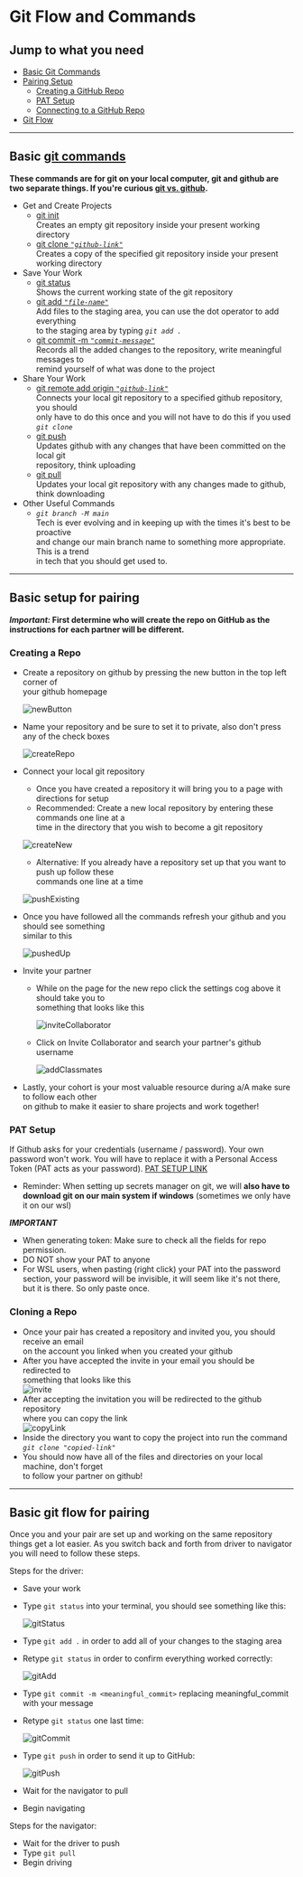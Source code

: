 # Git Flow and Commands

## Jump to what you need

- [Basic Git Commands](#basic-git-commands)
- [Pairing Setup](#basic-setup-for-pairing)
  - [Creating a GitHub Repo](#creating-a-repo)
  - [PAT Setup](#pat-setup)
  - [Connecting to a GitHub Repo](#cloning-a-repo)
- [Git Flow](#basic-git-flow-for-pairing)

---

## Basic [git commands](https://git-scm.com/docs)

**These commands are for git on your local computer, git and github
are two separate things. If you're curious
[git vs. github](https://www.geeksforgeeks.org/difference-between-git-and-github/).**

- Get and Create Projects
  - [git init](https://git-scm.com/docs/git-init)  
  Creates an empty git repository inside your present working directory
  - [git clone *`"github-link"`*](https://git-scm.com/docs/git-init)  
  Creates a copy of the specified git repository inside your present working directory
- Save Your Work
  - [git status](https://git-scm.com/docs/git-status)  
  Shows the current working state of the git repository
  - [git add *`"file-name"`*](https://git-scm.com/docs/git-add)  
  Add files to the staging area, you can use the dot operator to add everything  
  to the staging area by typing *`git add .`*
  - [git commit -m *`"commit-message"`*](https://git-scm.com/docs/git-commit)  
  Records all the added changes to the repository, write meaningful messages to  
  remind yourself of what was done to the project
- Share Your Work
  - [git remote add origin *`"github-link"`*](https://git-scm.com/docs/git-remote)  
  Connects your local git repository to a specified github repository, you should  
  only have to do this once and you will not have to do this if you used *`git clone`*
  - [git push](https://git-scm.com/docs/git-push)  
  Updates github with any changes that have been committed on the local git  
  repository, think uploading
  - [git pull](https://git-scm.com/docs/git-pull)  
  Updates your local git repository with any changes made to github, think downloading
- Other Useful Commands
  - *`git branch -M main`*  
  Tech is ever evolving and in keeping up with the times it's best to be proactive  
  and change our main branch name to something more appropriate. This is a trend  
  in tech that you should get used to.

---

## Basic setup for pairing

**_Important:_ First determine who will create the repo on GitHub as the  
instructions for each partner will be different.**

### Creating a Repo

- Create a repository on github by pressing the new button in the top left corner of  
your github homepage

  ![newButton](./newButton.JPG)

- Name your repository and be sure to set it to private, also don't press any of the check boxes

  ![createRepo](./createRepo.JPG)

- Connect your local git repository
  - Once you have created a repository it will bring you to a page with directions for setup
  - Recommended: Create a new local repository by entering these commands one line at a  
  time in the directory that you wish to become a git repository

  ![createNew](./createNew.JPG)

  - Alternative: If you already have a repository set up that you want to push up follow these  
  commands one line at a time

  ![pushExisting](./pushExisting.JPG)

- Once you have followed all the commands refresh your github and you should see something  
similar to this

  ![pushedUp](./pushedUp.JPG)

- Invite your partner
  - While on the page for the new repo click the settings cog above it should take you to  
  something that looks like this

    ![inviteCollaborator](./inviteCollaborator.JPG)

  - Click on Invite Collaborator and search your partner's github username

    ![addClassmates](./addClassmates.JPG)

- Lastly, your cohort is your most valuable resource during a/A make sure to follow each other  
on github to make it easier to share projects and work together!

### PAT Setup

  If Github asks for your credentials (username / password). Your own password won't work. You will have to replace it with a Personal Access Token (PAT acts as your password). 
  [PAT SETUP LINK](./github-setup.md)

- Reminder: When setting up secrets manager on git, we will **also have to download git on our main system if windows** (sometimes we only have it on our wsl)
  
***IMPORTANT***
- When generating token: Make sure to check all the fields for repo permission.
- DO NOT show your PAT to anyone
- For WSL users, when pasting (right click) your PAT into the password section, your password will be invisible, it will seem like it's not there, but it is there. So only paste once.

### Cloning a Repo

- Once your pair has created a repository and invited you, you should receive an email  
on the account you linked when you created your github
- After you have accepted the invite in your email you should be redirected to  
something that looks like this  
![invite](./acceptInvite.JPG)
- After accepting the invitation you will be redirected to the github repository  
where you can copy the link  
![copyLink](./copyLink.JPG)
- Inside the directory you want to copy the project into run the command  
*`git clone "copied-link"`*
- You should now have all of the files and directories on your local machine, don't forget  
to follow your partner on github!

---

## Basic git flow for pairing

Once you and your pair are set up and working on the same repository things get a lot easier. As you switch back and forth from driver to navigator you will need to follow these steps.

Steps for the driver:

- Save your work
- Type ``git status`` into your terminal, you should see something like this:

  ![gitStatus](./gitStatus.JPG)

- Type ``git add .`` in order to add all of your changes to the staging area
- Retype ``git status`` in order to confirm everything worked correctly:

  ![gitAdd](./gitAdd.JPG)

- Type ``git commit -m <meaningful_commit>`` replacing meaningful_commit with your message
- Retype ``git status`` one last time:

  ![gitCommit](./gitCommit.JPG)

- Type ``git push`` in order to send it up to GitHub:

  ![gitPush](./gitPush.JPG)

- Wait for the navigator to pull
- Begin navigating

Steps for the navigator:

- Wait for the driver to push
- Type ``git pull``
- Begin driving

